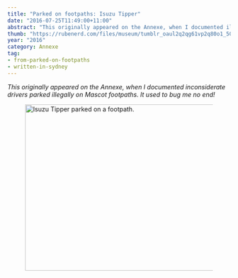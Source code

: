 ```yaml
---
title: "Parked on footpaths: Isuzu Tipper"
date: "2016-07-25T11:49:00+11:00"
abstract: "This originally appeared on the Annexe, when I documented illegally parked cars."
thumb: "https://rubenerd.com/files/museum/tumblr_oaul2q2qg61vp2q80o1_500.jpg"
year: "2016"
category: Annexe
tag:
- from-parked-on-footpaths
- written-in-sydney
---
```

*This originally appeared on the Annexe, when I documented inconsiderate drivers parked illegally on Mascot footpaths. It used to bug me no end!*

<figure><p><img alt="Isuzu Tipper parked on a footpath." src="https://rubenerd.com/files/museum/" srcset="https://rubenerd.com/files/museum/tumblr_oaul2q2qg61vp2q80o1_500.jpg 1x, https://rubenerd.com/files/museum/tumblr_oaul2q2qg61vp2q80o1_1280.jpg 2x" style="width:500px; height:375px;" /></p></figure>

